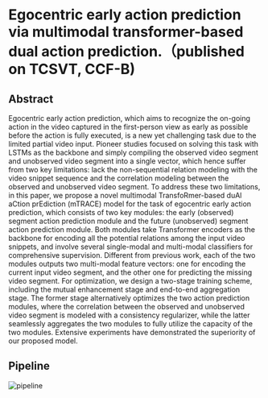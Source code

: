 # Egocentric early action prediction via multimodal transformer-based dual action prediction.（published on TCSVT, CCF-B)
## Abstract
Egocentric early action prediction, which aims to recognize the on-going action in the video captured in the first-person view as early as possible before the action is fully executed, is a new yet challenging task due to the limited partial video input. Pioneer studies focused on solving this task with LSTMs as the backbone and simply compiling the observed video segment and unobserved video segment into a single vector, which hence suffer from two key limitations: lack the non-sequential relation modeling with the video snippet sequence and the correlation modeling between the observed and unobserved video segment. To address these two limitations, in this paper, we propose a novel multimodal TransfoRmer-based duAl aCtion prEdiction (mTRACE) model for the task of egocentric early action prediction, which consists of two key modules: the early (observed) segment action prediction module and the future (unobserved) segment action prediction module. Both modules take Transformer encoders as the backbone for encoding all the potential relations among the input video snippets, and involve several single-modal and multi-modal classifiers for comprehensive supervision. Different from previous work, each of the two modules outputs two multi-modal feature vectors: one for encoding the current input video segment, and the other one for predicting the missing video segment. For optimization, we design a two-stage training scheme, including the mutual enhancement stage and end-to-end aggregation stage. The former stage alternatively optimizes the two action prediction modules, where the correlation between the observed and unobserved video segment is modeled with a consistency regularizer, while the latter seamlessly aggregates the two modules to fully utilize the capacity of the two modules. Extensive experiments have demonstrated the superiority of our proposed model.
## Pipeline
![pipeline](https://github.com/GdNeon/TRACE/edit/main/struct.png) 
